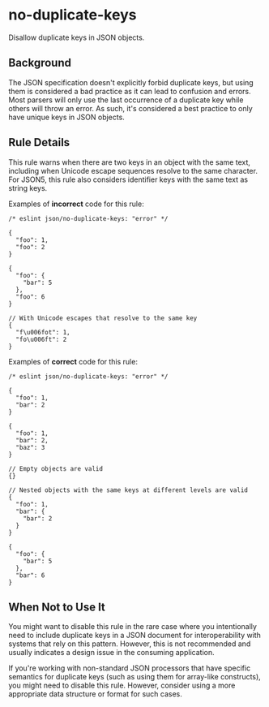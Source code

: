 # no-duplicate-keys

Disallow duplicate keys in JSON objects.

## Background

The JSON specification doesn't explicitly forbid duplicate keys, but using them is considered a bad practice as it can lead to confusion and errors. Most parsers will only use the last occurrence of a duplicate key while others will throw an error. As such, it's considered a best practice to only have unique keys in JSON objects.

## Rule Details

This rule warns when there are two keys in an object with the same text, including when Unicode escape sequences resolve to the same character. For JSON5, this rule also considers identifier keys with the same text as string keys.

Examples of **incorrect** code for this rule:

```jsonc
/* eslint json/no-duplicate-keys: "error" */

{
  "foo": 1,
  "foo": 2
}

{
  "foo": {
    "bar": 5
  },
  "foo": 6
}

// With Unicode escapes that resolve to the same key
{
  "f\u006fot": 1,
  "fo\u006ft": 2
}
```

Examples of **correct** code for this rule:

```jsonc
/* eslint json/no-duplicate-keys: "error" */

{
  "foo": 1,
  "bar": 2
}

{
  "foo": 1,
  "bar": 2,
  "baz": 3
}

// Empty objects are valid
{}

// Nested objects with the same keys at different levels are valid
{
  "foo": 1,
  "bar": {
    "bar": 2
  }
}

{
  "foo": {
    "bar": 5
  },
  "bar": 6
}
```

## When Not to Use It

You might want to disable this rule in the rare case where you intentionally need to include duplicate keys in a JSON document for interoperability with systems that rely on this pattern. However, this is not recommended and usually indicates a design issue in the consuming application.

If you're working with non-standard JSON processors that have specific semantics for duplicate keys (such as using them for array-like constructs), you might need to disable this rule. However, consider using a more appropriate data structure or format for such cases.
